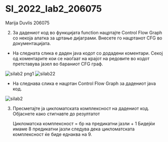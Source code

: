 # SI_2022_lab2_206075
Marija Duvlis 206075

2. За дадениот код во функцијата function нацртајте Control Flow Graph со некоја
алатка за цртање дијаграми. Внесете го нацртанот CFG во документацијата.

  - На следната слика е даден јava кодот со додадени коментари. Секој од коментарите кои се наоѓаат на крајот на редовите во кодот претставува јазел во бараниот CFG граф.
  
  ![silab2 png1](https://user-images.githubusercontent.com/100687169/171909335-06505a29-ff88-4f7a-a00c-8cc5b5c8e042.png)
  ![silab22](https://user-images.githubusercontent.com/100687169/171909396-bd2c0078-939b-4040-ab4d-748b481c880f.png)

- На следнава слика е нацртан Control Flow Graph  за дадениот јаva код.

![silab2](https://user-images.githubusercontent.com/100687169/171908984-ceb9541f-d31d-40cb-aa19-b0653010e90f.png)

3. Пресметајте ја цикломатската комплексност на дадениот код. Објаснете како
стигнавте до резултатот

      Цикломатска комплексност = бр на предикатни јазли + 1
 Бидејќи имаме 8 предикатни јазли следува дека цикломатската комплексност ќе биде еднаква на 9.
    
 
